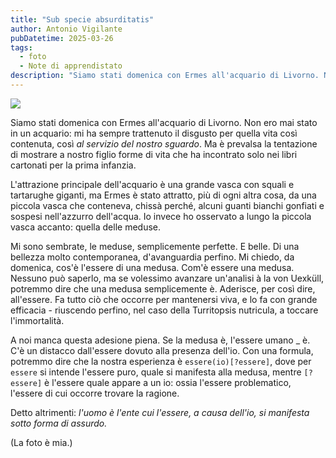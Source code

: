 ```yaml
---
title: "Sub specie absurditatis"
author: Antonio Vigilante
pubDatetime: 2025-03-26
tags: 
  - foto
  - Note di apprendistato
description: "Siamo stati domenica con Ermes all'acquario di Livorno. Non ero mai stato in un acquario: mi ha sempre trattenuto il disgusto per quella vita così contenuta, così _al servizio del nostro sguardo_. Ma è prevalsa la tentazione di mostrare a nostro figlio forme di vita che ha incontrato solo nei libri cartonati per la prima infanzia..."
---
```


![](/images/meduse.jpg)

Siamo stati domenica con Ermes all'acquario di Livorno. Non ero mai stato in un acquario: mi ha sempre trattenuto il disgusto per quella vita così contenuta, così _al servizio del nostro sguardo_. Ma è prevalsa la tentazione di mostrare a nostro figlio forme di vita che ha incontrato solo nei libri cartonati per la prima infanzia.

L'attrazione principale dell'acquario è una grande vasca con squali e tartarughe giganti, ma Ermes è stato attratto, più di ogni altra cosa, da una piccola vasca che conteneva, chissà perché, alcuni guanti bianchi gonfiati e sospesi nell'azzurro dell'acqua. Io invece ho osservato a lungo la piccola vasca accanto: quella delle meduse.

Mi sono sembrate, le meduse, semplicemente perfette. E belle. Di una bellezza molto contemporanea, d'avanguardia perfino. Mi chiedo, da domenica, cos'è l'essere di una medusa. Com'è essere una medusa. Nessuno può saperlo, ma se volessimo avanzare un'analisi à la von Uexküll, potremmo dire che una medusa semplicemente è. Aderisce, per così dire, all'essere. Fa tutto ciò che occorre per mantenersi viva, e lo fa con grande efficacia - riuscendo perfino, nel caso della Turritopsis nutricula, a toccare l'immortalità.

A noi manca questa adesione piena. Se la medusa è, l'essere umano \_ è. C'è un distacco dall'essere dovuto alla presenza dell'io. Con una formula, potremmo dire che la nostra esperienza è `essere(io)[?essere]`, dove per `essere` si intende l'essere puro, quale si manifesta alla medusa, mentre `[?essere]` è l'essere quale appare a un io: ossia l'essere problematico, l'essere di cui occorre trovare la ragione.

Detto altrimenti: _l'uomo è l'ente cui l'essere, a causa dell'io, si manifesta sotto forma di assurdo._

(La foto è mia.)
